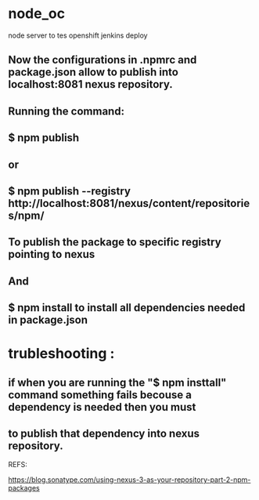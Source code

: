 # node_oc



node server to tes openshift jenkins deploy


## Now the configurations in .npmrc and package.json allow to publish into localhost:8081 nexus repository.

## Running the command: 

## $ npm publish 

## or

## $ npm publish --registry http://localhost:8081/nexus/content/repositories/npm/

## To publish the package to specific registry pointing to nexus

## And

## $ npm install to install all dependencies needed in package.json

# trubleshooting :

## if when you are running the "$ npm insttall" command something fails becouse a dependency is needed then you must 
## to publish that dependency into nexus repository.

REFS:

https://blog.sonatype.com/using-nexus-3-as-your-repository-part-2-npm-packages
